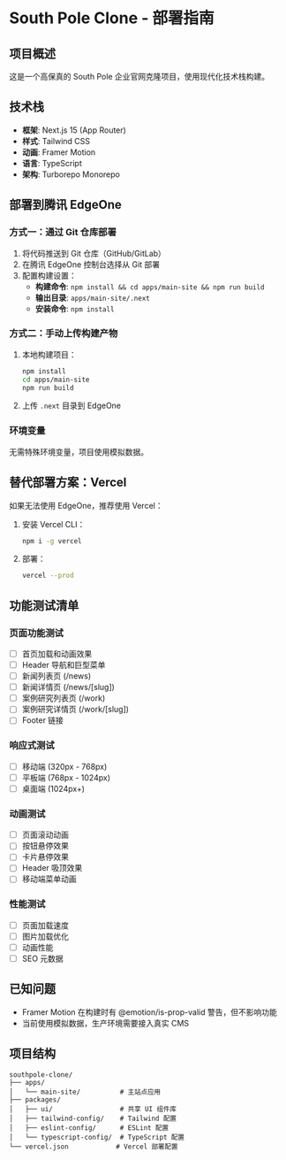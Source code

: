 # South Pole Clone - 部署指南

## 项目概述
这是一个高保真的 South Pole 企业官网克隆项目，使用现代化技术栈构建。

## 技术栈
- **框架**: Next.js 15 (App Router)
- **样式**: Tailwind CSS
- **动画**: Framer Motion
- **语言**: TypeScript
- **架构**: Turborepo Monorepo

## 部署到腾讯 EdgeOne

### 方式一：通过 Git 仓库部署
1. 将代码推送到 Git 仓库（GitHub/GitLab）
2. 在腾讯 EdgeOne 控制台选择从 Git 部署
3. 配置构建设置：
   - **构建命令**: `npm install && cd apps/main-site && npm run build`
   - **输出目录**: `apps/main-site/.next`
   - **安装命令**: `npm install`

### 方式二：手动上传构建产物
1. 本地构建项目：
   ```bash
   npm install
   cd apps/main-site
   npm run build
   ```

2. 上传 `.next` 目录到 EdgeOne

### 环境变量
无需特殊环境变量，项目使用模拟数据。

## 替代部署方案：Vercel

如果无法使用 EdgeOne，推荐使用 Vercel：

1. 安装 Vercel CLI：
   ```bash
   npm i -g vercel
   ```

2. 部署：
   ```bash
   vercel --prod
   ```

## 功能测试清单

### 页面功能测试
- [ ] 首页加载和动画效果
- [ ] Header 导航和巨型菜单
- [ ] 新闻列表页 (/news)
- [ ] 新闻详情页 (/news/[slug])
- [ ] 案例研究列表页 (/work)
- [ ] 案例研究详情页 (/work/[slug])
- [ ] Footer 链接

### 响应式测试
- [ ] 移动端 (320px - 768px)
- [ ] 平板端 (768px - 1024px)
- [ ] 桌面端 (1024px+)

### 动画测试
- [ ] 页面滚动动画
- [ ] 按钮悬停效果
- [ ] 卡片悬停效果
- [ ] Header 吸顶效果
- [ ] 移动端菜单动画

### 性能测试
- [ ] 页面加载速度
- [ ] 图片加载优化
- [ ] 动画性能
- [ ] SEO 元数据

## 已知问题
- Framer Motion 在构建时有 @emotion/is-prop-valid 警告，但不影响功能
- 当前使用模拟数据，生产环境需要接入真实 CMS

## 项目结构
```
southpole-clone/
├── apps/
│   └── main-site/          # 主站点应用
├── packages/
│   ├── ui/                 # 共享 UI 组件库
│   ├── tailwind-config/    # Tailwind 配置
│   ├── eslint-config/      # ESLint 配置
│   └── typescript-config/  # TypeScript 配置
└── vercel.json            # Vercel 部署配置
```